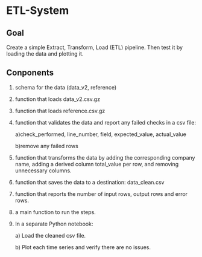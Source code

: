 # ETL-System

## Goal

Create a simple Extract, Transform, Load (ETL) pipeline. Then test it by
loading the data and plotting it.

## Conponents
1. schema for the data (data_v2, reference)
2. function that loads data_v2.csv.gz
3. function that loads reference.csv.gz
4. function that validates the data and report any failed checks in a csv file:
    
    a)check_performed, line_number, field, expected_value, actual_value
    
    b)remove any failed rows

5. function that transforms the data by adding the corresponding company name, adding a derived column total_value per
row, and removing unnecessary columns.
6. function that saves the data to a destination:
data_clean.csv
7. function that reports the number of input rows, output rows and error rows.
8. a main function to run the steps.
9. In a separate Python notebook:
    
    a) Load the cleaned csv file.
    
    b) Plot each time series and verify there are no issues.

